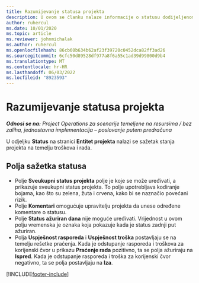 ```yaml
---
title: Razumijevanje statusa projekta
description: U ovom se članku nalaze informacije o statusu dodijeljenom projektima u sustavu Dynamics 365 Project Operations.
author: ruhercul
ms.date: 10/01/2020
ms.topic: article
ms.reviewer: johnmichalak
ms.author: ruhercul
ms.openlocfilehash: 86cb60b634b62af23f39720c0452dca82ff3ad26
ms.sourcegitcommit: 6cfc50d89528df977a8f6a55c1ad39d99800d9b4
ms.translationtype: MT
ms.contentlocale: hr-HR
ms.lasthandoff: 06/03/2022
ms.locfileid: "8923593"
---
```

# <a name="understand-project-status"></a>Razumijevanje statusa projekta

_**Odnosi se na:** Project Operations za scenarije temeljene na resursima / bez zaliha, jednostavna implementacija – poslovanje putem predračuna_


U odjeljku **Status** na stranici **Entitet projekta** nalazi se sažetak stanja projekta na temelju troškova i rada.


## <a name="status-summary-fields"></a>Polja sažetka statusa

- Polje **Sveukupni status projekta** polje je koje se može uređivati, a prikazuje sveukupni status projekta. To polje upotrebljava kodiranje bojama, kao što su zelena, žuta i crvena, kako bi se naznačio povećani rizik. 
- Polje **Komentari** omogućuje upravitelju projekta da unese određene komentare o statusu. 
- Polje **Status ažuriran dana** nije moguće uređivati. Vrijednost u ovom polju vremenska je oznaka koja pokazuje kada je status zadnji put ažuriran.
- Polja **Uspješnost rasporeda** i **Uspješnost troška** postavljaju se na temelju rešetke praćenja. Kada je odstupanje rasporeda i troškova za korijenski čvor u prikazu **Praćenje rada** pozitivno, ta se polja ažuriraju na **Ispred**. Kada je odstupanje rasporeda i troška za korijenski čvor negativno, ta se polja postavljaju na **Iza**.


[!INCLUDE[footer-include](../includes/footer-banner.md)]